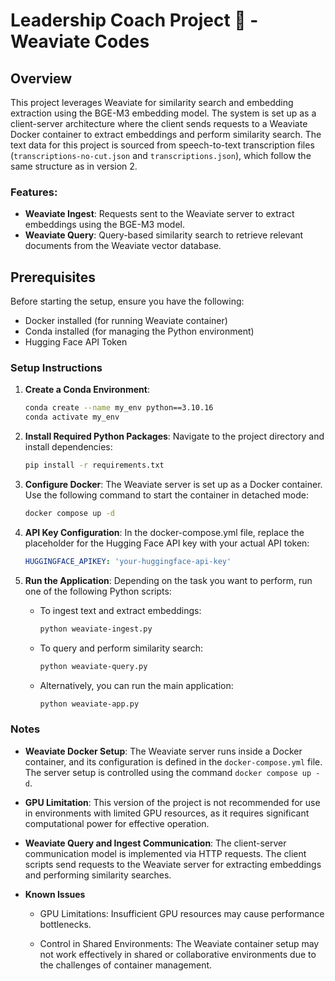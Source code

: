 # Leadership Coach Project 🚀 - Weaviate Codes

## Overview

This project leverages Weaviate for similarity search and embedding extraction using the BGE-M3 embedding model. The system is set up as a client-server architecture where the client sends requests to a Weaviate Docker container to extract embeddings and perform similarity search. The text data for this project is sourced from speech-to-text transcription files (`transcriptions-no-cut.json` and `transcriptions.json`), which follow the same structure as in version 2.

### Features:
- **Weaviate Ingest**: Requests sent to the Weaviate server to extract embeddings using the BGE-M3 model.
- **Weaviate Query**: Query-based similarity search to retrieve relevant documents from the Weaviate vector database.

## Prerequisites

Before starting the setup, ensure you have the following:

- Docker installed (for running Weaviate container)
- Conda installed (for managing the Python environment)
- Hugging Face API Token

### Setup Instructions

1. **Create a Conda Environment**:
   ```bash
   conda create --name my_env python==3.10.16
   conda activate my_env
   ```
2. **Install Required Python Packages**: Navigate to the project directory and install dependencies:

    ```bash
    pip install -r requirements.txt
    ```
3. **Configure Docker**: The Weaviate server is set up as a Docker container. Use the following command to start the container in detached mode:

    ```bash
    docker compose up -d
    ```
4. **API Key Configuration**: In the docker-compose.yml file, replace the placeholder for the Hugging Face API key with your actual API token:

    ```yaml
    HUGGINGFACE_APIKEY: 'your-huggingface-api-key'
    ```
5. **Run the Application**: Depending on the task you want to perform, run one of the following Python scripts:

    - To ingest text and extract embeddings:
        ```bash
        python weaviate-ingest.py
        ```
    - To query and perform similarity search:
        ```bash
        python weaviate-query.py
        ```
    - Alternatively, you can run the main application:

        ```bash
        python weaviate-app.py
        ```
 ### Notes
- **Weaviate Docker Setup**: The Weaviate server runs inside a Docker container, and its configuration is defined in the `docker-compose.yml` file. The server setup is controlled using the command `docker compose up -d`.

- **GPU Limitation**: This version of the project is not recommended for use in environments with limited GPU resources, as it requires significant computational power for effective operation.

- **Weaviate Query and Ingest Communication**: The client-server communication model is implemented via HTTP requests. The client scripts send requests to the Weaviate server for extracting embeddings and performing similarity searches.

- **Known Issues**
    
    - GPU Limitations: Insufficient GPU resources may cause performance bottlenecks.
    
    - Control in Shared Environments: The Weaviate container setup may not work effectively in shared or collaborative environments due to the challenges of container management.
